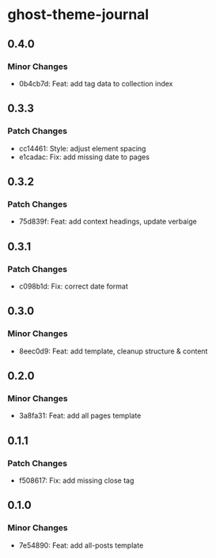 # ghost-theme-journal

## 0.4.0

### Minor Changes

- 0b4cb7d: Feat: add tag data to collection index

## 0.3.3

### Patch Changes

- cc14461: Style: adjust element spacing
- e1cadac: Fix: add missing date to pages

## 0.3.2

### Patch Changes

- 75d839f: Feat: add context headings, update verbaige

## 0.3.1

### Patch Changes

- c098b1d: Fix: correct date format

## 0.3.0

### Minor Changes

- 8eec0d9: Feat: add template, cleanup structure & content

## 0.2.0

### Minor Changes

- 3a8fa31: Feat: add all pages template

## 0.1.1

### Patch Changes

- f508617: Fix: add missing close tag

## 0.1.0

### Minor Changes

- 7e54890: Feat: add all-posts template
